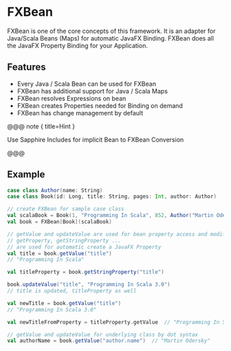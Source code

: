 # FXBean

FXBean is one of the core concepts of this framework.
It is an adapter for Java/Scala Beans (Maps) for automatic JavaFX Binding. FXBean does all the JavaFX Property Binding for your Application.

## Features

- Every Java / Scala Bean  can be used for FXBean
- FXBean has additional support for Java / Scala Maps
- FXBean resolves Expressions on bean
- FXBean creates Properties needed for Binding on demand
- FXBean has change management by default

@@@ note { title=Hint }

Use Sapphire Includes for implicit Bean to FXBean Conversion

@@@

## Example

```scala
case class Author(name: String)
case class Book(id: Long, title: String, pages: Int, author: Author)

// create FXBean for sample case class
val scalaBook = Book(1, "Programming In Scala", 852, Author("Martin Odersky"))
val book = FXBean[Book](scalaBook)

// getValue and updateValue are used for bean property access and modification
// getProperty, getStringProperty ... 
// are used for automatic create a JavaFX Property
val title = book.getValue("title")
// "Programming In Scala"

val titleProperty = book.getStringProperty("title")

book.updateValue("title", "Programming In Scala 3.0")
// title is updated, titleProperty as well

val newTitle = book.getValue("title")
// "Programming In Scala 3.0"

val newTitleFromProperty = titleProperty.getValue  // "Programming In Scala 3.0"

// getValue and updateValue for underlying class by dot syntax
val authorName = book.getValue("author.name")  // "Martin Odersky"


```



